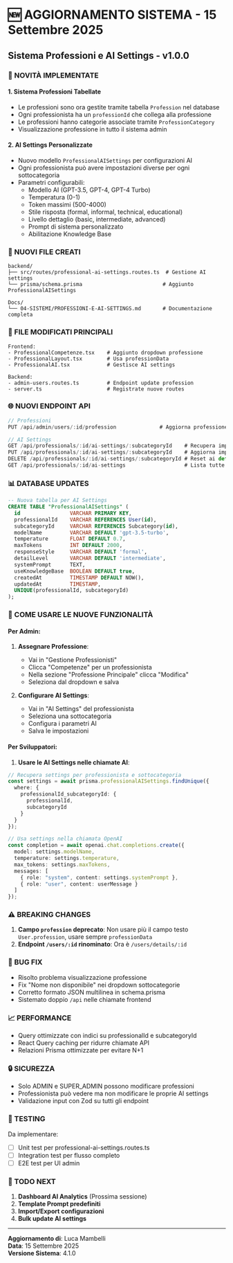 # 🆕 AGGIORNAMENTO SISTEMA - 15 Settembre 2025

## Sistema Professioni e AI Settings - v1.0.0

### 📌 NOVITÀ IMPLEMENTATE

#### 1. Sistema Professioni Tabellate
- Le professioni sono ora gestite tramite tabella `Profession` nel database
- Ogni professionista ha un `professionId` che collega alla professione
- Le professioni hanno categorie associate tramite `ProfessionCategory`
- Visualizzazione professione in tutto il sistema admin

#### 2. AI Settings Personalizzate
- Nuovo modello `ProfessionalAISettings` per configurazioni AI
- Ogni professionista può avere impostazioni diverse per ogni sottocategoria
- Parametri configurabili:
  - Modello AI (GPT-3.5, GPT-4, GPT-4 Turbo)
  - Temperatura (0-1)
  - Token massimi (500-4000)
  - Stile risposta (formal, informal, technical, educational)
  - Livello dettaglio (basic, intermediate, advanced)
  - Prompt di sistema personalizzato
  - Abilitazione Knowledge Base

### 📁 NUOVI FILE CREATI

```
backend/
├── src/routes/professional-ai-settings.routes.ts  # Gestione AI settings
└── prisma/schema.prisma                          # Aggiunto ProfessionalAISettings

Docs/
└── 04-SISTEMI/PROFESSIONI-E-AI-SETTINGS.md       # Documentazione completa
```

### 🔧 FILE MODIFICATI PRINCIPALI

```
Frontend:
- ProfessionalCompetenze.tsx    # Aggiunto dropdown professione
- ProfessionalLayout.tsx        # Usa professionData
- ProfessionalAI.tsx            # Gestisce AI settings

Backend:
- admin-users.routes.ts         # Endpoint update profession
- server.ts                     # Registrate nuove routes
```

### 🌐 NUOVI ENDPOINT API

```typescript
// Professioni
PUT /api/admin/users/:id/profession              # Aggiorna professione utente

// AI Settings
GET /api/professionals/:id/ai-settings/:subcategoryId    # Recupera impostazioni
PUT /api/professionals/:id/ai-settings/:subcategoryId    # Aggiorna impostazioni
DELETE /api/professionals/:id/ai-settings/:subcategoryId # Reset ai default
GET /api/professionals/:id/ai-settings                   # Lista tutte
```

### 📊 DATABASE UPDATES

```sql
-- Nuova tabella per AI Settings
CREATE TABLE "ProfessionalAISettings" (
  id                VARCHAR PRIMARY KEY,
  professionalId    VARCHAR REFERENCES User(id),
  subcategoryId     VARCHAR REFERENCES Subcategory(id),
  modelName         VARCHAR DEFAULT 'gpt-3.5-turbo',
  temperature       FLOAT DEFAULT 0.7,
  maxTokens         INT DEFAULT 2000,
  responseStyle     VARCHAR DEFAULT 'formal',
  detailLevel       VARCHAR DEFAULT 'intermediate',
  systemPrompt      TEXT,
  useKnowledgeBase  BOOLEAN DEFAULT true,
  createdAt         TIMESTAMP DEFAULT NOW(),
  updatedAt         TIMESTAMP,
  UNIQUE(professionalId, subcategoryId)
);
```

### 🎯 COME USARE LE NUOVE FUNZIONALITÀ

#### Per Admin:

1. **Assegnare Professione**:
   - Vai in "Gestione Professionisti"
   - Clicca "Competenze" per un professionista
   - Nella sezione "Professione Principale" clicca "Modifica"
   - Seleziona dal dropdown e salva

2. **Configurare AI Settings**:
   - Vai in "AI Settings" del professionista
   - Seleziona una sottocategoria
   - Configura i parametri AI
   - Salva le impostazioni

#### Per Sviluppatori:

1. **Usare le AI Settings nelle chiamate AI**:
```typescript
// Recupera settings per professionista e sottocategoria
const settings = await prisma.professionalAISettings.findUnique({
  where: {
    professionalId_subcategoryId: {
      professionalId,
      subcategoryId
    }
  }
});

// Usa settings nella chiamata OpenAI
const completion = await openai.chat.completions.create({
  model: settings.modelName,
  temperature: settings.temperature,
  max_tokens: settings.maxTokens,
  messages: [
    { role: "system", content: settings.systemPrompt },
    { role: "user", content: userMessage }
  ]
});
```

### ⚠️ BREAKING CHANGES

1. **Campo `profession` deprecato**: Non usare più il campo testo `User.profession`, usare sempre `professionData`
2. **Endpoint `/users/:id` rinominato**: Ora è `/users/details/:id`

### 🐛 BUG FIX

- Risolto problema visualizzazione professione
- Fix "Nome non disponibile" nei dropdown sottocategorie
- Corretto formato JSON multilinea in schema.prisma
- Sistemato doppio `/api` nelle chiamate frontend

### 📈 PERFORMANCE

- Query ottimizzate con indici su professionalId e subcategoryId
- React Query caching per ridurre chiamate API
- Relazioni Prisma ottimizzate per evitare N+1

### 🔒 SICUREZZA

- Solo ADMIN e SUPER_ADMIN possono modificare professioni
- Professionista può vedere ma non modificare le proprie AI settings
- Validazione input con Zod su tutti gli endpoint

### 🧪 TESTING

Da implementare:
- [ ] Unit test per professional-ai-settings.routes.ts
- [ ] Integration test per flusso completo
- [ ] E2E test per UI admin

### 📝 TODO NEXT

1. **Dashboard AI Analytics** (Prossima sessione)
2. **Template Prompt predefiniti**
3. **Import/Export configurazioni**
4. **Bulk update AI settings**

---

**Aggiornamento di**: Luca Mambelli  
**Data**: 15 Settembre 2025  
**Versione Sistema**: 4.1.0
